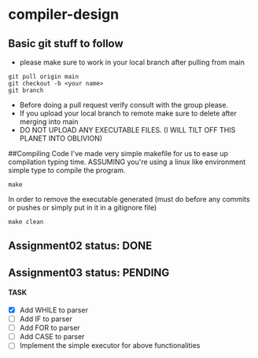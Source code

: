 # compiler-design 

## Basic git stuff to follow
- please make sure to work in your local branch after pulling from main
```
git pull origin main
git checkout -b <your name>
git branch
```
- Before doing a pull request verify consult with the group please.
- If you upload your local branch to remote make sure to delete after merging into main
- DO NOT UPLOAD ANY EXECUTABLE FILES. (I WILL TILT OFF THIS PLANET INTO OBLIVION)

##Compiling Code
I've made very simple makefile for us to ease up compilation typing time.
ASSUMING you're using a linux like environment simple type to compile the program.
```
make
```
In order to remove the executable generated (must do before any commits or pushes or simply put in it in a gitignore file)
```
make clean
```

## Assignment02 status: DONE

## Assignment03 status: PENDING
#### TASK
- [x] Add WHILE to parser
- [ ] Add IF to parser
- [ ] Add FOR to parser
- [ ] Add CASE to parser
- [ ] Implement the simple executor for above functionalities
